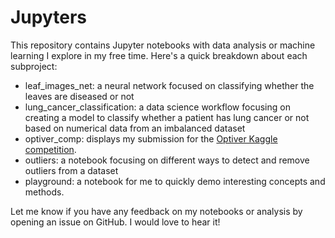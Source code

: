 # Jupyters
This repository contains Jupyter notebooks with data analysis or machine learning I explore in my free time. Here's a quick breakdown about each subproject:
- leaf_images_net: a neural network focused on classifying whether the leaves are diseased or not
- lung_cancer_classification: a data science workflow focusing on creating a model to classify whether a patient has lung cancer or not based on numerical data from an imbalanced dataset
- optiver_comp: displays my submission for the [Optiver Kaggle competition](https://www.kaggle.com/competitions/optiver-realized-volatility-prediction).
- outliers: a notebook focusing on different ways to detect and remove outliers from a dataset
- playground: a notebook for me to quickly demo interesting concepts and methods. 

Let me know if you have any feedback on my notebooks or analysis by opening an issue on GitHub. I would love to hear it!
